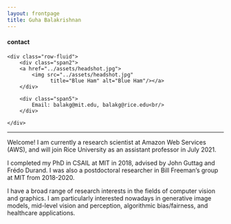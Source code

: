 ```yaml
---
layout: frontpage
title: Guha Balakrishnan
---
```


<div class="container">
<h4><a name="contact"></a>contact</h4>

    <div class="row-fluid">
        <div class="span2">
        <a href="../assets/headshot.jpg">
            <img src="../assets/headshot.jpg"
                  title="Blue Ham" alt="Blue Ham"/></a>
        </div>

        <div class="span5">
            Email: balakg@mit.edu, balakg@rice.edu<br/>
        </div>

    </div>
</div>

___

Welcome! I am currently a research scientist at Amazon Web Services (AWS), and will join Rice University as an assistant professor in July 2021. 

I completed my PhD in CSAIL at MIT in 2018, advised by John Guttag and Frédo Durand. I was also a postdoctoral researcher in Bill Freeman’s group at MIT from 2018-2020.

I have a broad range of research interests in the fields of computer vision and graphics. I am particularly interested nowadays in generative image models, mid-level vision and perception, algorithmic bias/fairness, and healthcare applications.
